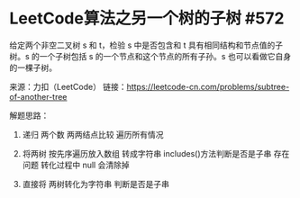 # LeetCode算法之另一个树的子树 #572

给定两个非空二叉树 s 和 t，检验 s 中是否包含和 t 具有相同结构和节点值的子树。s 的一个子树包括 s 的一个节点和这个节点的所有子孙。s 也可以看做它自身的一棵子树。

来源：力扣（LeetCode）
链接：https://leetcode-cn.com/problems/subtree-of-another-tree

解题思路：
1. 递归   两个数 两两结点比较   遍历所有情况

2. 将两树 按先序遍历放入数组  转成字符串  includes()方法判断是否是子串
    存在问题  转化过程中 null 会清除掉

3. 直接将 两树转化为字符串   判断是否是子串